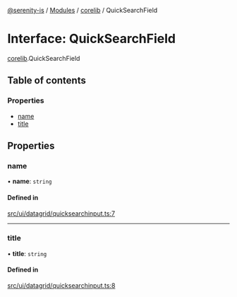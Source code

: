 [@serenity-is](../README.md) / [Modules](../modules.md) / [corelib](../modules/corelib.md) / QuickSearchField

# Interface: QuickSearchField

[corelib](../modules/corelib.md).QuickSearchField

## Table of contents

### Properties

- [name](corelib.QuickSearchField.md#name)
- [title](corelib.QuickSearchField.md#title)

## Properties

### name

• **name**: `string`

#### Defined in

[src/ui/datagrid/quicksearchinput.ts:7](https://github.com/serenity-is/serenity/blob/master/packages/corelib/src/ui/datagrid/quicksearchinput.ts#line&#x3D;7)

___

### title

• **title**: `string`

#### Defined in

[src/ui/datagrid/quicksearchinput.ts:8](https://github.com/serenity-is/serenity/blob/master/packages/corelib/src/ui/datagrid/quicksearchinput.ts#line&#x3D;8)

